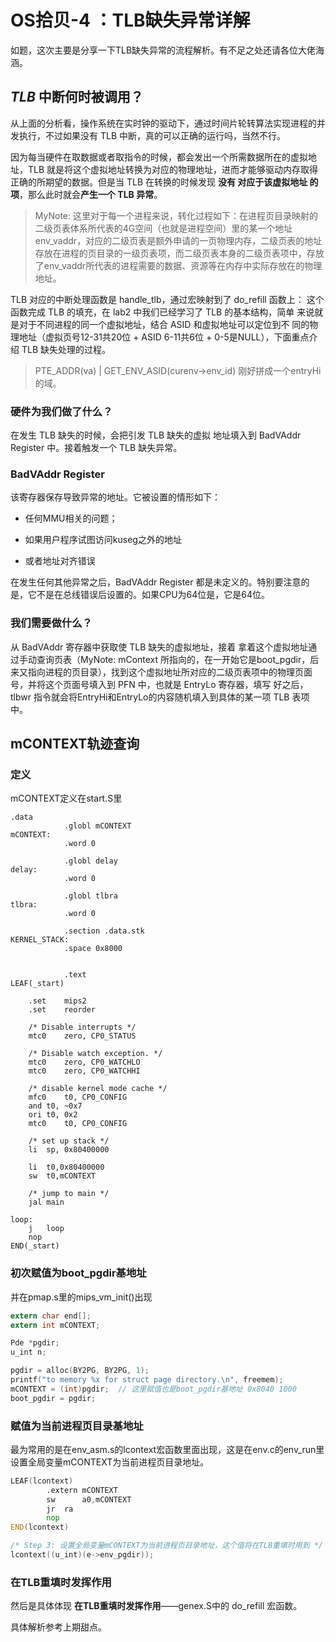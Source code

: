 # OS拾贝-4 ：TLB缺失异常详解

如题，这次主要是分享一下TLB缺失异常的流程解析。有不足之处还请各位大佬海涵。

## $TLB$ 中断何时被调用？

从上面的分析看，操作系统在实时钟的驱动下，通过时间片轮转算法实现进程的并发执行，不过如果没有 TLB 中断，真的可以正确的运行吗，当然不行。 

因为每当硬件在取数据或者取指令的时候，都会发出一个所需数据所在的虚拟地址，TLB 就是将这个虚拟地址转换为对应的物理地址，进而才能够驱动内存取得正确的所期望的数据。但是当 TLB 在转换的时候发现 **没有 对应于该虚拟地址 的项**，那么此时就会**产生一个 TLB 异常**。

> MyNote: 这里对于每一个进程来说，转化过程如下：在进程页目录映射的二级页表体系所代表的4G空间（也就是进程空间）里的某一个地址env_vaddr，对应的二级页表是额外申请的一页物理内存，二级页表的地址存放在进程的页目录的一级页表项，而二级页表本身的二级页表项中，存放了env_vaddr所代表的进程需要的数据、资源等在内存中实际存放在的物理地址。

TLB 对应的中断处理函数是 handle_tlb，通过宏映射到了 do_refill 函数上： 这个函数完成 TLB 的填充，在 lab2 中我们已经学习了 TLB 的基本结构，简单 来说就是对于不同进程的同一个虚拟地址，结合 ASID 和虚拟地址可以定位到不 同的物理地址（虚拟页号12-31共20位 + ASID 6-11共6位 + 0-5是NULL），下面重点介绍 TLB 缺失处理的过程。

> PTE_ADDR(va) | GET_ENV_ASID(curenv->env_id) 刚好拼成一个entryHi的域。



### 硬件为我们做了什么？

在发生 TLB 缺失的时候，会把引发 TLB 缺失的虚拟 地址填入到 BadVAddr Register 中。接着触发一个 TLB 缺失异常。

### BadVAddr Register 

该寄存器保存导致异常的地址。它被设置的情形如下：

* 任何MMU相关的问题；

* 如果用户程序试图访问kuseg之外的地址
* 或者地址对齐错误

在发生任何其他异常之后，BadVAddr Register 都是未定义的。特别要注意的是，它不是在总线错误后设置的。如果CPU为64位是，它是64位。

### 我们需要做什么？

从 BadVAddr 寄存器中获取使 TLB 缺失的虚拟地址，接着 拿着这个虚拟地址通过手动查询页表（MyNote: mContext 所指向的，在一开始它是boot_pgdir，后来又指向进程的页目录），找到这个虚拟地址所对应的二级页表项中的物理页面号，并将这个页面号填入到 PFN 中，也就是 EntryLo 寄存器，填写 好之后，tlbwr 指令就会将EntryHi和EntryLo的内容随机填入到具体的某一项 TLB 表项中。



## mCONTEXT轨迹查询

### 定义

mCONTEXT定义在start.S里

```assembly
.data
			.globl mCONTEXT
mCONTEXT:
			.word 0

			.globl delay
delay:
			.word 0

			.globl tlbra
tlbra:
			.word 0

			.section .data.stk
KERNEL_STACK:
			.space 0x8000


			.text
LEAF(_start)

	.set	mips2
	.set	reorder

	/* Disable interrupts */
	mtc0	zero, CP0_STATUS

    /* Disable watch exception. */
    mtc0    zero, CP0_WATCHLO
    mtc0    zero, CP0_WATCHHI

	/* disable kernel mode cache */
	mfc0	t0, CP0_CONFIG
	and	t0, ~0x7
	ori	t0, 0x2
	mtc0	t0, CP0_CONFIG

	/* set up stack */
	li	sp, 0x80400000

	li	t0,0x80400000
	sw	t0,mCONTEXT

	/* jump to main */
	jal	main

loop:
	j	loop
	nop
END(_start)
```

### 初次赋值为boot_pgdir基地址

并在pmap.s里的mips_vm_init()出现

```c
extern char end[];
extern int mCONTEXT;

Pde *pgdir;
u_int n;

pgdir = alloc(BY2PG, BY2PG, 1);
printf("to memory %x for struct page directory.\n", freemem);
mCONTEXT = (int)pgdir;  // 这里赋值也是boot_pgdir基地址 0x8040 1000
boot_pgdir = pgdir;
```

### 赋值为当前进程页目录基地址

最为常用的是在env_asm.s的lcontext宏函数里面出现，这是在env.c的env_run里设置全局变量mCONTEXT为当前进程页目录地址。

```asm
LEAF(lcontext)
		.extern	mCONTEXT
		sw		a0,mCONTEXT
		jr	ra
		nop
END(lcontext)
```



```c
/* Step 3: 设置全局变量mCONTEXT为当前进程页目录地址，这个值将在TLB重填时用到 */
lcontext((u_int)(e->env_pgdir));
```

### 在TLB重填时发挥作用

然后是具体体现 **在TLB重填时发挥作用**——genex.S中的 do_refill 宏函数。

具体解析参考上期甜点。
